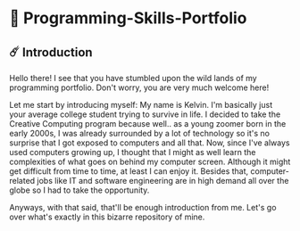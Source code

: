 # 💫 Programming-Skills-Portfolio

## ☄️ Introduction

Hello there! I see that you have stumbled upon the wild lands of my programming portfolio. Don't worry, you are very much welcome here!

Let me start by introducing myself:
My name is Kelvin. I'm basically just your average college student trying to survive in life. I decided to take the Creative Computing program because well.. as a young zoomer born in the early 2000s, I was already surrounded by a lot of technology so it's no surprise that I got exposed to computers and all that. Now, since I've always used computers growing up, I thought that I might as well learn the complexities of what goes on behind my computer screen. Although it might get difficult from time to time, at least I can enjoy it. Besides that, computer-related jobs like IT and software engineering are in high demand all over the globe so I had to take the opportunity.

Anyways, with that said, that'll be enough introduction from me. Let's go over what's exactly in this bizarre repository of mine.
